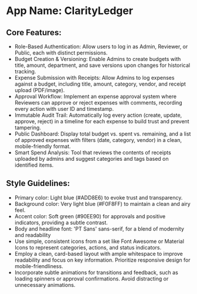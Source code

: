 # **App Name**: ClarityLedger

## Core Features:

- Role-Based Authentication: Allow users to log in as Admin, Reviewer, or Public, each with distinct permissions.
- Budget Creation & Versioning: Enable Admins to create budgets with title, amount, department, and save versions upon changes for historical tracking.
- Expense Submission with Receipts: Allow Admins to log expenses against a budget, including title, amount, category, vendor, and receipt upload (PDF/image).
- Approval Workflow: Implement an expense approval system where Reviewers can approve or reject expenses with comments, recording every action with user ID and timestamp.
- Immutable Audit Trail: Automatically log every action (create, update, approve, reject) in a timeline for each expense to build trust and prevent tampering.
- Public Dashboard: Display total budget vs. spent vs. remaining, and a list of approved expenses with filters (date, category, vendor) in a clean, mobile-friendly format.
- Smart Spend Analysis: Tool that reviews the contents of receipts uploaded by admins and suggest categories and tags based on identified items.

## Style Guidelines:

- Primary color: Light blue (#ADD8E6) to evoke trust and transparency.
- Background color: Very light blue (#F0F8FF) to maintain a clean and airy feel.
- Accent color: Soft green (#90EE90) for approvals and positive indicators, providing a subtle contrast.
- Body and headline font: 'PT Sans' sans-serif, for a blend of modernity and readability
- Use simple, consistent icons from a set like Font Awesome or Material Icons to represent categories, actions, and status indicators.
- Employ a clean, card-based layout with ample whitespace to improve readability and focus on key information. Prioritize responsive design for mobile-friendliness.
- Incorporate subtle animations for transitions and feedback, such as loading spinners or approval confirmations. Avoid distracting or unnecessary animations.